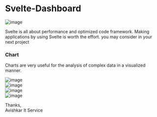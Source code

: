 # Svelte-Dashboard 

![image](https://github.com/Avishkar-IT-Services/Svelte-Dashboard/assets/137886016/fd16739a-52cf-48b2-893f-ac18bdedbb57)

Svelte is all about performance and optimized code framework. Making applications by using Svelte is worth the effort. you may consider in your next project

### Chart
Charts are very useful for the analysis of complex data in a visualized manner.

![image](https://github.com/Avishkar-IT-Services/Svelte-Dashboard/assets/137886016/6096b3d7-2de3-40d1-b2ea-93b359fd44f6)
<br>
![image](https://github.com/Avishkar-IT-Services/Svelte-Dashboard/assets/137886016/6cc3ae22-651f-4e22-b637-012f1e14d780)
<br>
![image](https://github.com/Avishkar-IT-Services/Svelte-Dashboard/assets/137886016/2c885e6f-155c-42ce-9a9b-f4a0f876fb09)
<br>
![image](https://github.com/Avishkar-IT-Services/Svelte-Dashboard/assets/137886016/402b9739-cc12-4e58-8d48-ad7e9f14facf)

Thanks,<br>
Avishkar It Service

